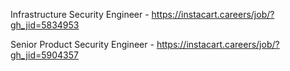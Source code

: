 Infrastructure Security Engineer  - https://instacart.careers/job/?gh_jid=5834953

Senior Product Security Engineer - https://instacart.careers/job/?gh_jid=5904357

